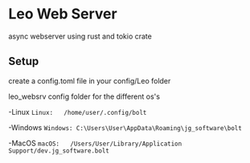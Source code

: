 #          Leo Web Server


async webserver using rust and tokio crate

## Setup

create a config.toml file in your config/Leo folder

leo_websrv config folder for the different os's

-Linux
`Linux:   /home/user/.config/bolt`

-Windows
`Windows: C:\Users\User\AppData\Roaming\jg_software\bolt`

-MacOS
`macOS:   /Users/User/Library/Application Support/dev.jg_software.bolt`

